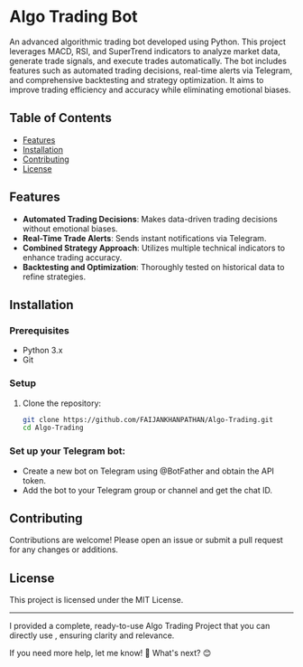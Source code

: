 # Algo Trading Bot

An advanced algorithmic trading bot developed using Python. This project leverages MACD, RSI, and SuperTrend indicators to analyze market data, generate trade signals, and execute trades automatically. The bot includes features such as automated trading decisions, real-time alerts via Telegram, and comprehensive backtesting and strategy optimization. It aims to improve trading efficiency and accuracy while eliminating emotional biases.

## Table of Contents
- [Features](#features)
- [Installation](#installation)
- [Contributing](#contributing)
- [License](#license)

## Features
- **Automated Trading Decisions**: Makes data-driven trading decisions without emotional biases.
- **Real-Time Trade Alerts**: Sends instant notifications via Telegram.
- **Combined Strategy Approach**: Utilizes multiple technical indicators to enhance trading accuracy.
- **Backtesting and Optimization**: Thoroughly tested on historical data to refine strategies.

## Installation
### Prerequisites
- Python 3.x
- Git

### Setup
1. Clone the repository:
   ```bash
   git clone https://github.com/FAIJANKHANPATHAN/Algo-Trading.git
   cd Algo-Trading

### Set up your Telegram bot:
- Create a new bot on Telegram using @BotFather and obtain the API token.
- Add the bot to your Telegram group or channel and get the chat ID.

## Contributing
Contributions are welcome! Please open an issue or submit a pull request for any changes or additions.

## License
This project is licensed under the MIT License.

---

I provided a complete, ready-to-use Algo Trading Project that you can directly use , ensuring clarity and relevance.

If you need more help, let me know! 🚀 What's next? 😊
